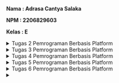 **Nama    : Adrasa Cantya Salaka**

**NPM     : 2206829603**

**Kelas   : E**

<details>

<summary> Tugas 2 Pemrograman Berbasis Platform </summary>

</br>

# Tugas 2 Pemrograman Berbasis Platform

## Aplikasi Adaptable dari Tugas 2: Inventory App dapat diakses melalui tautan [berikut](https://tugas-2-pbp-aca.adaptable.app/main/).

1. Jelaskan bagaimana cara kamu mengimplementasikan checklist di atas secara step-by-step (bukan hanya sekadar mengikuti tutorial).
   
     - [x]  Membuat sebuah proyek Django baru.
           
     Untuk bisa membuat sebuah proyek Django baru, saya perlu membuat virtual environment di dalam direktori proyek Inventory_App. Hal ini dilakukan dengan tujuan mengisolasi dependencies antara proyek-proyek yang berbeda.

     Di dalam virtual environment tersebut, saya perlu memasangkan dependencies (pada kasus ini, dependencies dituliskan di dalam sebuah file bernama `requirements.txt`) menggunakan perintah `pip install -r requirements.txt`. Selanjutnya, saya akan membuat proyek Django dengan perintah `django-admin startproject Inventory_App .` 

     - [x] Membuat aplikasi dengan nama main pada proyek tersebut.
           
     Di dalam proyek Inventory_App, perintah yang perlu dijalankan untuk membuat aplikasi dengan nama main adalah `python manage.py startapp main`. Perintah ini akan menciptakan direktori baru dengan nama `main` yang akan berisi struktur awal untuk aplikasi Inventory_App.
   
     - [x] Melakukan routing pada proyek agar dapat menjalankan aplikasi main.
           
     Agar aplikasi bernama `main` yang sudah dibuat tadi dapat dijalankan, saya perlu membuka file `settings.py` dan menambahkan `'main'` (nama aplikasi yang dibuat tadi) pada variabel `INSTALLED_APPS`.

     - [x] Membuat model pada aplikasi main dengan nama Item dan memiliki atribut wajib sebagai berikut.
           
     `name` sebagai nama item dengan tipe `CharField`.
   
     `amount` sebagai jumlah item dengan tipe `IntegerField`.

     `description` sebagai deskripsi item dengan tipe `TextField`.

     Untuk bisa memenuhi kriteria-kriteria di atas, saya mmemasukkan barisan kode berikut pada berkas `models.py` di aplikasi main.
   
   ```
     from django.db import models

     class Product(models.Model): # Membuat class Product sebagai nama model yang akan dibuat. models.Model untuk mendefinisikan model pada Django.
         # Assigning each attributes to their respective datatypes.
         name = models.CharField(max_length=255)
         amount = models.IntegerField()
         description = models.TextField()
   ```

     Langkah yang seharusnya saya lakukan adalah mengaplikasikan migrasi model dengan cara menjalankan perintah-perintah berikut secara berurutan pada command prompt.

   `python manage.py makemigrations` # Untuk mencari perbedaan pada model.

   `python manage.py migrate` # Mengaplikasikan perubahan yang ditemukan

     - [x] Membuat sebuah fungsi pada views.py untuk dikembalikan ke dalam sebuah template HTML yang menampilkan nama aplikasi serta nama dan kelas kamu.

     Pada berkas `views.py` yang terletak di dalam berkas aplikasi main, tambahkan kode `from django.shortcuts import render` di line nomor 1 . Tujuan kode ini adalah mengimpor fungsi render dari modul `django.shortcuts` untuk me-render tampilan HTML dengan menggunakan data yang diberikan. Di bawahnya, kita perlu menambahkan barisan kode berikut.
     ```
      def show_main(request):
          context = {
              'app_name': 'Inventory App', 
              'name': 'Adrasa Cantya Salaka',
              'class': 'PBP E'
          }
      
          return render(request, "main.html", context)
     ```
     
     `def show_main(request)` merupakan deklarasi fungsi `show_main`, yang menerima parameter `request`. Fungsi ini akan mengatur permintaan HTTP dan mengembalikan tampilan yang sesuai. `context` adalah dictionary yang berisi data yang akan dikirimkan ke tampilan. Pada konteks ini, tiga data disertakan, yaitu:

     - app_name: Data nama aplikasi.
     - name: Data nama.
     - class: Data kelas.
       
    `return render(request, "main.html", context)` berguna untuk me-render tampilan `main.html` dengan menggunakan fungsi render yang mengambil tiga argumen (`request`, `"main.html"`, dan `context`) sehingga tampilannya bisa dinamis.

     - [X] Membuat sebuah routing pada urls.py aplikasi main untuk memetakan fungsi yang telah dibuat pada views.py.

     Di dalam direktori main, saya akan membuat berkas berjudul `urls.py`. Berkas ini bertanggung jawab untuk mengonfigurasi routing URL aplikasi main.

     Isi dari berkas tersebut adalah sebagai berikut.
     ```
     from django.urls import path # Mendefinisikan pola URL
     from main.views import show_main # Tampilan yang akan ditampilkan saat URL diakses

     app_name = 'main' # Memberikan nama unik pada pola URL dalam aplikasi

     urlpatterns = [
        path('', show_main, name='show_main'),
     ]
     ```
     Selanjutnya yang perlu kita lakukan adalah menambahkan rute URL dalam `urls.py` tingkat proyek untuk menghubungkannya ke tampilan main. Hal ini dilakukan dengan cara mengimpor fungsi `include` untuk mengimpor rute URL dari aplikasi lain (dalam hal ini, dari aplikasi main) ke dalam berkas `urls.py` Inventory_App. Dilanjut dengan menambahkan rute URL `path('main/', include('main.urls'))` pada variabel `urlpatterns`, path URL `'main/'` akan diarahkan ke rute URL yang dibuat tadi pada file `urls.py` di aplikasi main. File `urls.py` pada aplikasi main bertugas untuk mengatur rute URL spesifik yang dibutuhkan oleh fitur-fitur aplikasi main sedangkan `urls.py` pada proyek Inventory_App bertugas untuk mengarahkan rute URL proyek dan akan mengimpor rute URL dari file `urls.py` aplikasi-aplikasi bila dibutuhkan.

     - [X] Melakukan deployment ke Adaptable terhadap aplikasi yang sudah dibuat sehingga nantinya dapat diakses oleh teman-temanmu melalui Internet.

     Langkah pertama yang harus dilakukan adalah memastikan file proyek `Inventory_App` sudah memiliki repositori di GitHub dengan nama `Inventory_App`. Pada website Adaptable.io, pilih `Create New App` dan pilih opsi `Connect Git Repository`, kemudian pilih `repository Inventory_App` dan pilih `branch main`. Langkah selanjutnya adalah memilih `Python App Template` sebagai Deploy Template-nya, Gunakan Database Type `Postgre SQL` dan pilih `python version` sesuai dengan yang digunakan (3.11) dan mengisi start command dengan perintah `python manage.py migrate && gunicorn Inventory_App.wsgi`. Masukkan nama aplikasi, yaitu `tugas-2-pbp-aca`, dimana nama ini juga akan menjadi nama domainnya, terakhir centang bagian `HTTP Listener on PORT` dan klik `Deploy App` untuk memulai proses deployment.

2. Buatlah bagan yang berisi request client ke web aplikasi berbasis Django beserta responnya dan jelaskan pada bagan tersebut kaitan antara `urls.py`, `views.py`, `models.py`, dan berkas html.
   
   ![2.1 Gambar Bagan](https://github.com/acasalaka/Inventory_App/assets/124960259/9884e981-7c46-4f25-83f9-5af771d56693)
   Awalnya, `Client` akan mengirimkan HTTP request ke URL tertentu dan ditangkap oleh `urls.py`. `urls.py` mencocokkan URL yang diterima dari request dengan pola URL yang didefinisikan dalam file ini. Jika URL cocok dengan salah satu pola yang ada, `urls.py` mengarahkan request ke `views.py` yang sesuai. `views.py` dapat berinteraksi dengan `models.py` (jika diperlukan) untuk mengambil atau memanipulasi data dari database. `models.py` mengembalikan data dari database ke `views.py`. `views.py` akan mengolah berkas `main.html` dengan menggunakan data yang telah diperoleh dari `models.py`. Hasil olahan `main.html` oleh `views.py` akan menghasilkan response yang dikirim kembali ke `Client`

3. Jelaskan mengapa kita menggunakan virtual environment? Apakah kita tetap dapat membuat aplikasi web berbasis Django tanpa menggunakan virtual environment?
   
   Pada sebuah proyek yang menggunakan Django, kita perlu menggunakan virtual environment untuk mengisolasi package serta dependencies dari aplikasi sehingga tidak bertabrakan dengan versi lain yang ada pada komputer. Apabila dianalogikan, virtual environment adalah sebuah kamar pribadi di dalam rumah yang sangat bebas untuk digunakan oleh seseorang tanpa mengganggu penghuni-penghuni yang lain. Kita tetap dapat membuat aplikasi web berbasis Django tanpa menggunakan virtual environment, namun pastinya akan rentan bermasalah disaat kita memiliki lebih dari satu proyek Django pada komputer kita.  

4. Jelaskan apakah itu MVC, MVT, MVVM dan perbedaan dari ketiganya.

   Ketiganya merupakan jenis-jenis pola desain arsitektur. 
   
   **Model - View - Controller (MVC)**
   _Referensi: [https://www.geeksforgeeks.org/mvc-framework-introduction/](https://www.geeksforgeeks.org/mvc-framework-introduction/)_ 
   
   ![4.1 Gambar Bagan MVC](https://github.com/acasalaka/Inventory_App/assets/124960259/81e4e801-6b05-4138-b398-765742447796)
   
   - Model: komponen ini berisi tentang logika bisnis dan status data yang ada di dalam aplikasi. Ini dapat mewakili data yang ditransfer antara komponen View dan Controller atau data terkait logika bisnis lainnya.
   - View: komponen ini berhubungan dengan antarmuka pengguna yang terdiri dari HTML/CSS.XML. Komponen ini berkomunikasi dengan pengontrol dan terkadang berinteraksi dengan model. View berkerja sama dengan controller untuk menciptakan tampilan dinamis pada aplikasi yang dikembangkan. Selain bertugas untuk menangani antarmuka dan interaksi pengguna, komponen view juga memiliki tugas untuk menyajikan data yang sesuai untuk pengguna.
   - Controller: Controller adalah komponen yang mengintegrasikan View dan Model, perantara. Memproses semua logika bisnis dan permintaan masuk, memanipulasi data menggunakan komponen Model, dan berinteraksi dengan View untuk me-render tampilan akhir.
   
   Perbedaannya dengan yang lain adalah mempunyai batasan yang jelas antara logika bisnis, logika UI, dan logika input. Selain itu, perbedaan-perbedaan lainnya antara lain inputnya diarahkan pada Controller, relasi antara Controller dan View bersifat many-to-one, dan Controller menyerahkan Model ke View juga sehingga View paham tentang Controller. 
   
   **Model - View - Template (MVT)**
   _Referensi: [https://www.geeksforgeeks.org/django-project-mvt-structure/](https://www.geeksforgeeks.org/django-project-mvt-structure/)_ 
   
   ![4.2 Gambar Bagan MVT](https://github.com/acasalaka/Inventory_App/assets/124960259/2c981e8d-0834-4687-b8cc-1ec33a1d46be)

     Merupakan turunan dari MVC.
     
   - Model: bertindak sebagai interface data. objek yang mendefinisikan entitas pada database beserta konfigurasinya.
   - View: interface pengguna — apa yang dilihat di browser saat me-render situs web. Logika utama dari aplikasi yang akan melakukan pemrosesan terhadap permintaan yang masuk.
   - Template: komponen yang berfungsi untuk mengatur tampilan atau antarmuka pengguna. Template memisahkan kode HTML dari logika aplikasi. Dalam MVT, template digunakan untuk merancang tampilan yang akhirnya akan diisi dengan data dari Model melalui View.
  
   Perbedaannya dengan yang lain adalah alurnya. Berikut adalah alur pemrosesan sebuah request atau permintaan pada MVT. Yang pertama, permintaan yang masuk ke dalam server Django akan diproses melalui `urls` untuk diteruskan ke `views` yang didefinisikan oleh pengembang untuk memproses permintaan tersebut. Apabila terdapat proses yang membutuhkan keterlibatan database, maka nantinya `views` akan memanggil query ke `models` dan database akan mengembalikan hasil dari query tersebut ke `views`. Setelah permintaan telah selesai diproses, hasil proses tersebut akan dipetakan ke dalam HTML yang sudah didefinisikan sebelum akhirnya HTML tersebut dikembalikan ke pengguna sebagai respons.

   **Model - View - ViewModel (MVVM)**
   _Referensi: [https://www.geeksforgeeks.org/introduction-to-model-view-view-model-mvvm/](https://www.geeksforgeeks.org/introduction-to-model-view-view-model-mvvm/)_
   
   ![4.3 Gambar Bagan MVVM](https://github.com/acasalaka/Inventory_App/assets/124960259/b97b6af3-2fda-40f0-9c2f-d69127d4354e)

   - Model: objek bisnis yang merangkum data dan perilaku domain aplikasi, hanya menyimpan data.
   - View: memformat data sehingga mudah untuk dilihat oleh pengguna.
   - ViewModel: abstraksi dari View dan juga penyedia pembungkus data Model untuk ditautkan. ViewModel terdiri dari Model yang diubah menjadi View, dan berisi perintah yang dapat digunakan oleh View untuk mempengaruhi Model.
   
   Perbedaannya dengan yang lain adalah inputnya diawali pada Model, relasi antara ViewModel dengan View dan Model bersifat one-to-many, dan View tidak aware akan Model.


</details>

<details>

<summary> Tugas 3 Pemrograman Berbasis Platform </summary>

</br>

# Tugas 3 Pemrograman Berbasis Platform


1.   Apa perbedaan antara form POST dan form GET dalam Django?

   POST dan GET adalah satu-satunya metode HTTP yang digunakan saat menangani formulir. Akan tetapi, keduanya memiliki fungsi yang berbeda. Tabel di bawah ini menjelaskan perbedaan POST dan GET dalam Django. Berikut adalah [sumber](https://docs.djangoproject.com/en/4.2/topics/forms/#:~:text=GET%20and%20POST%20are%20typically,the%20state%20of%20the%20system) yang saya gunakan.
   
| POST | GET | 
| :-----------: | :---------: |
| POST digunakan saat ada permintaan untuk mengubah keadaan sistem | GET hanya boleh digunakan untuk permintaan yang tidak mempengaruhi keadaan sistem | 
| Formulir masuk Django dikembalikan menggunakan metode POST | GET menggabungkan data yang dikirimkan ke dalam string, dan menggunakannya untuk membuat URL | 
| Lebih aman, dapat digunakan untuk admin form dan menulis password | Lebih tidak aman, seluruh tulisan akan ditampilkan pada URL | 


2.   Apa perbedaan utama antara XML, JSON, dan HTML dalam konteks pengiriman data?

   [Sumber 1](https://www.deltaxml.com/blog/xml/whats-the-relationship-between-xml-json-html-and-the-internet/#:~:text=The%20differences%20between%20XML%2C%20JSON,how%20that%20data%20is%20displayed.), [Sumber 2](https://www.dicoding.com/blog/apa-itu-json/) & [Sumber 3](https://aws.amazon.com/id/compare/the-difference-between-json-xml/)
   
| XML (eXtensible Markup Language) | JSON (JavaScript Object Notation) | HTML (HyperText Markup Language) |
| :-----------: | :---------: | :----------: |
| XML memiliki data yang lebih terstruktur dan pengguna dapat menggunakannya untuk menambahkan catatan | JSON digunakan untuk mengirimkan data dengan cara data diuraikan dan dikirimkan melalui internet | HTML adalah bahasa markup yang digunakan untuk membuat dan menampilkan halaman web |
| XML merepresentasikan data dengan membentuk struktur seperti tree yang dimulai dari root, lalu branch, hingga berakhir pada leaves | JSON menggunakan pasangan kunci-nilai | HTML menggunakan tag untuk mendefinisikan elemen-elemen struktural di dalam halaman web |

3.   Mengapa JSON sering digunakan dalam pertukaran data antara aplikasi web modern?

   Karena format pertukaran datanya sangat ringan serta lebih mudah dibaca dan ditulis oleh manusia, sehingga mudah untuk diterjemahkan dan dibuat (generate) oleh komputer.

4.    Jelaskan bagaimana cara kamu mengimplementasikan checklist di atas secara step-by-step (bukan hanya sekadar mengikuti tutorial).
   
-   [x]  Membuat input form untuk menambahkan objek model pada app sebelumnya.
  
   Yang pertama harus dilakukan adalah membuat file di direktori `main` dengan nama `forms.py` lalu menambahkan Product dari models.py supaya isi dari form akan disimpan menjadi objek Product dengan meminta fields yang sesuai pada `models.py`. Untuk membuat sebuah input form pada aplikasi Django, kita perlu menggunakan `from django.forms import ModelForm` yang telah didesain khusus untuk mengubah model menjadi Django form. Berikut adalah barisan kode yang saya gunakan.
   
   ```
   from django.forms import ModelForm
   from main.models import Product

   class ProductForm(ModelForm):
    class Meta:
        model = Product
        fields = ["name", "amount", "description"]
   ```
   `fields` sebaiknya dinyatakan secara eksplisit agar pengguna dapat menggunakan input forms tersebut dengan baik dan menghindari adanya kesalahan input. Value `__all__` dapat digunakan untuk menyatakan bahwa semua field pada model dapat digunakan.

   Setelah itu, saya perlu meng-import beberapa fungsi di dalam `views.py` di direktori main, menambahkan fungsi `create_product` dan mengubah fungsi `show_main`.

   ```
   from django.http import HttpResponseRedirect
   from main.forms import ProductForm
   from django.urls import reverse

   def show_main(request):
    products = Product.objects.all()
    count_products = Product.objects.count()
    context = {
        'app_name': 'Inventory App', 
        'name': 'Adrasa Cantya Salaka',
        'class': 'PBP E',
        'products': products,
        'count_products': count_products,
    }

    return render(request, "main.html", context)

   def create_product(request):
   form = ProductForm(request.POST or None)
   if form.is_valid() and request.method == "POST":
      form.save()
        return HttpResponseRedirect(reverse('main:show_main'))
   
   context = {'form': form}
   return render(request, "create_product.html", context)
   ```

     - [x] Tambahkan 5 fungsi views untuk melihat objek yang sudah ditambahkan dalam format HTML, XML, JSON, XML by ID, dan JSON by ID.

   a. HTML
      Agar bisa menampilkan objek yang sudah ditambahkan dalm format HTML, saya perlu membuat sebuah template dasar bernama `base.html` di dalam sebuah folder yang berada di root folder dengan nama `templates`. Isi dari `base.html` adalah sebagai berikut.

   ```
   {% load static %}
   <!DOCTYPE html>
   <html lang="en">
    <head>
        <meta charset="UTF-8" />
        <meta
            name="viewport"
            content="width=device-width, initial-scale=1.0"
        />
        {% block meta %}
        {% endblock meta %}
    </head>

    <body>
        {% block content %}
        {% endblock content %}
    </body>
   </html>
   ```

   Kemudian, saya perlu mengubah file `settings.py` yang ada di subdirektori `Inventory_App` dan menambahkan kode `'DIRS': [BASE_DIR / 'templates']` di dalam variabel TEMPLATES. Hal ini perlu dilakukan agar kode pada `base.html` dapat dideteksi sebagai template.

   Tahapan selanjutnya adalah mengubah `main.html` di dalam subdirektori `templates` menjadi barisan kode di bawah.

   ```
   {% extends 'base.html' %}

   {% block content %}
      <h1>Inventory App Page</h1>

       <h5>App Name: </h5>
       <p>{{ app_name }}</p>

       <h5>Name: </h5>
       <p>{{ name }}</p> <!-- Ubahlah sesuai dengan nama kamu -->

       <h5>Class: </h5>
       <p>{{ class }}</p> <!-- Ubahlah sesuai dengan kelas kamu -->

       <p> Selamat datang di Inventory App! Anda telah memasukkan {{count_products}} barang ke dalam aplikasi ini. Selamat berbelanja! </p>
   {% endblock content %}
   ```

   Saya juga perlu membuat sebuah file baru dengan nama `create_product.html` di direktori main/templates. File tersebut diisi dengan kode sebagai berikut.

   ```
   {% extends 'base.html' %} 

   {% block content %}
   <h1>Add New Product</h1>

   <form method="POST"> // menandakan block mana yang digunakan untuk form dengan metode POST
    {% csrf_token %} // menjadi token untuk menjaga keamanan supaya tercegah dari serangan berbahaya
    <table>
        {{ form.as_table }} // menampilkan fields pada form yang sudah dibuat di file forms.py sebagai tabel
        <tr>
            <td></td>
            <td>
                <input type="submit" value="Add Product"/> // membuat sebuah tombol submit dengan tulisan Add Product untuk    mengirimkan request ke view create_product(request)
            </td>
        </tr>
    </table>
   </form>

   {% endblock %}
   ```
   Di dalam file `main.html`, tambahkan kode di bawah ke dalam `{% block content %}` supaya dapat menampilkan data produk dalam bentuk tabel sekaligus tombol "Add Product" yang akan me-redirect ke halaman form.

   ```
   <table>
            <tr>
            <th>Name</th>
            <th>Amount</th>
            <th>Description</th>
            <th>Date Added</th>
        </tr>

        {% for product in products %}
            <tr>
                <td>{{product.name}}</td>
                <td>{{product.amount}}</td>
                <td>{{product.description}}</td>
                <td>{{product.date_added}}</td>
            </tr>
        {% endfor %}
    </table>

    <br />

    <a href="{% url 'main:create_product' %}">
        <button>
            Add New Product
        </button>
    </a>
   {% endblock content %}
   ```

   b. XML, JSON, XML by ID, JSON by ID

   Pada file `views.py` yang ada pada folder main, tambahkan import `HttpResponse` dan `Serializer` pada bagian paling atas. `Serializers` digunakan untuk translate objek model menjadi format lain seperti XML dan JSON. Kemudian, membuat fungsi baru seperti pada barisan kode di bawah pada file `views.py` di `main`.

   ```
   from django.http import HttpResponse
   from django.core import serializers

   def show_xml(request):
      data = Product.objects.all()
      return HttpResponse(serializers.serialize("xml", data), content_type="application/xml")

   def show_json(request):
       data = Product.objects.all()
       return HttpResponse(serializers.serialize("json", data), content_type="application/json")

   def show_xml_by_id(request, id):
       data = Product.objects.filter(pk=id)
       return HttpResponse(serializers.serialize("xml", data), content_type="application/xml")

   def show_json_by_id(request, id):
       data = Product.objects.filter(pk=id)
       return HttpResponse(serializers.serialize("json", data), content_type="application/json")
   ```

   - [x] Membuat routing URL untuk masing-masing views yang telah ditambahkan pada poin 2.
     
   a. HTML
   
   Untuk bisa mengakses view HTML, yang perlu kita lakukan cukup mengubah salah satu path yang telah kita tuliskan pada `urlpatterns` di dalam file `urls.py` yaitu `main/` menjadi `' '` sehingga dapat diakses pada Local Host HTML secara langsung, tanpa perlu menambahkan path `main/` di akhir URL.

   b. XML
   
   Menambahkan path baru ke dalam `urlpatterns` dalam file `urls.py` sehingga fungsi yang baru ditambahkan dapat diakses dengan menambahkan `xml/` pada tautan local host kita. Kodenya adalah sebagai berikut `path('xml/', show_xml, name='show_xml'),`

   c. JSON
   
   Menambahkan path baru ke dalam `urlpatterns` dalam file `urls.py` sehingga fungsi yang baru ditambahkan dapat diakses dengan menambahkan `json/` pada tautan local host kita. Kodenya adalah sebagai berikut `path('json/', show_json, name='show_json'),`

   d. XML by ID
   
   Menambahkan path url ke dalam `urlpatterns` menggunakan kode `path('xml/<int:id>/', show_xml_by_id, name='show_xml_by_id'),`.
   
   e. JSON by ID
   
   Menambahkan path url ke dalam `urlpatterns` menggunakan kode `path('json/<int:id>/', show_json_by_id, name='show_json_by_id'),`.
     
5.   Mengakses kelima URL di poin 2 menggunakan Postman, membuat screenshot dari hasil akses URL pada Postman, dan menambahkannya ke dalam README.md.
   
   a. HTML
   ![HTML](https://github.com/acasalaka/Inventory_App/assets/124960259/65cf14b5-01d0-48e5-bee5-d3b452256f01)

   b. XML
   ![XML](https://github.com/acasalaka/Inventory_App/assets/124960259/e64976ef-ed82-468a-9bb1-c1b9ec12f023)

   c. JSON
   ![JSON](https://github.com/acasalaka/Inventory_App/assets/124960259/ad5f657f-6aa0-414b-8462-f6d2022d517c)

   d. XML by ID (saya menggunakan ID = 3)
   ![XML by ID = 3](https://github.com/acasalaka/Inventory_App/assets/124960259/330b582f-f8f1-4324-b796-2733af1077b4)

   e. JSON by ID (saya menggunakan ID = 3)
   ![JSON by ID = 3](https://github.com/acasalaka/Inventory_App/assets/124960259/11b150b4-852d-476a-b63a-ba1a20812b80)


</details>

<details>
<summary> Tugas 4 Pemrograman Berbasis Platform</summary>
</br>

# Tugas 4 Pemrograman Berbasis Platform

1. Apa itu `Django UserCreationForm`, dan jelaskan apa kelebihan dan kekurangannya?
   
   `Django UserCreationForm` adalah impor formulir bawaan yang memudahkan pembuatan formulir pendaftaran pengguna dalam aplikasi web. Dengan formulir ini, pengguna baru dapat mendaftar dengan mudah di situs web Anda tanpa harus menulis kode dari awal.

| KELEBIHAN | KEKURANGAN | 
| :-----------: | :---------: |
| Mudah digunakan karena formulirnya sudah jadi, kita hanya cukup meng-import | Tidak menyediakan pendaftaran eksternal, misalkan menggunakan Google Account, dll. | 
| Telah terintegrasi dengan Django's authentication system | Tampilannya perlu disesuaikan dengan layout web kita | 
| Proses validasi otomatis | Data bawaan yang diautentikasi hanya username dan password, sehingga jika ingin menambahkan kolom lain perlu dikerjakan secara manual |

2. Apa perbedaan antara autentikasi dan otorisasi dalam konteks Django, dan mengapa keduanya penting?

   Autentikasi adalah proses menentukan identitas pengguna. Dalam Django, autentikasi biasanya melibatkan pengguna untuk memasukkan kredensial mereka (seperti nama pengguna dan kata sandi) untuk masuk ke akun mereka. Django menyediakan sistem autentikasi bawaan yang mencakup model pengguna (django.contrib.auth.models.User), formulir autentikasi, dan pustaka otentikasi yang memudahkan pengembang untuk mengimplementasikan proses autentikasi.

   Otorisasi adalah proses untuk menentukan apakah pengguna yang meminta izin masuk tersebut sudah memiliki akses dari sumber daya yang berwenang. Dalam Django, otorisasi biasanya diimplementasikan menggunakan sistem otorisasi berdasarkan peran (role-based) dan izin (permission-based). Anda dapat menetapkan peran kepada pengguna (misalnya, pengguna biasa, admin, atau moderator) dan kemudian memberikan izin kepada peran tersebut untuk melakukan tindakan tertentu di dalam aplikasi.

   Keduanya penting karena merupakan salah satu bentuk sistem keamanan website. Hal ini perlu dilakukan agar mencegah akses yang tidak sah atau tidak diinginkan ke sumber daya atau informasi sensitif.

3. Apa itu cookies dalam konteks aplikasi web, dan bagaimana Django menggunakan cookies untuk mengelola data sesi pengguna?

   Cookie (sering dikenal sebagai cookie internet) adalah file teks dengan potongan kecil data — seperti nama pengguna dan kata sandi — yang digunakan untuk mengidentifikasi komputer user saat user menggunakan jaringan. Dengan kata lain, cookie adalah istilah untuk kumpulan informasi yang berisi rekam jejak dan aktivitas ketika menelusuri sebuah website. Secara sederhana pengertian cookies adalah kumpulan data yang diterima komputer dari sebuah situs dan mengirimkan kembali ke situs yang dikunjungi. Cookie khusus digunakan untuk mengidentifikasi pengguna tertentu dan meningkatkan pengalaman penelusuran web mereka. Data yang disimpan dalam cookie dibuat oleh server pada koneksi user. Data ini diberi label dengan ID unik untuk user dan komputer user. Ketika cookie dipertukarkan antara komputer user dan server jaringan, server membaca ID dan mengetahui informasi apa yang secara khusus disajikan kepada user.

   Django menggunakan cookies untuk mengelola data sesi pengguna dengan menggunakan mekanisme yang disebut "Django Sessions." Django Sessions memungkinkan user untuk menyimpan data sesi pengguna secara aman pada sisi server, tetapi tetap mengidentifikasi pengguna dengan bantuan cookie yang dikirim ke peramban pengguna.

4. Apakah penggunaan cookies aman secara default dalam pengembangan web, atau apakah ada risiko potensial yang harus diwaspadai?

   Django secara default mengenkripsi cookies sesi pengguna, sehingga keamanan data sensitif pengguna dapat dipastikan aman. Akan tetapi, cookie dapat menimbulkan risiko keamanan bila digunakan secara tidak benar. Informasi sensitif yang disimpan dalam cookie dapat rentan terhadap akses tidak sah, terutama jika dikirimkan melalui koneksi HTTP yang tidak aman. Selain itu, cookie dapat menjadi vektor untuk serangan cross-site scripting (XSS) dan cross-site request forgery (CSRF), di mana aktivitas jahat dapat dijalankan pada browser pengguna dengan mengeksploitasi kelemahan kode situs web.

5. Jelaskan bagaimana cara kamu mengimplementasikan checklist di atas secara step-by-step (bukan hanya sekadar mengikuti tutorial).
   
   - [X] Mengimplementasikan fungsi registrasi, login, dan logout untuk memungkinkan pengguna untuk mengakses aplikasi sebelumnya dengan lancar.
  
   Semuanya dikerjakan di dalam virtual environment (env).

   a. Registrasi
   
Pada file `views.py` yang ada pada subdirektori `main`, saya akan membuat fungsi `registrasi` yang menerima parameter `request` dengan kode sebagai berikut.

```
def register(request):
    form = UserCreationForm()

    if request.method == "POST":
        form = UserCreationForm(request.POST)
        if form.is_valid():
            form.save()
            messages.success(request, 'Your account has been successfully created!')
            return redirect('main:login')
    context = {'form':form}
    return render(request, 'register.html', context)
```

`form = UserCreationForm(request.POST)` digunakan untuk membuat variabel `form` baru yang merupakan `UserCreationForm`. Kemudian memasukkan `QueryDict` berdasarkan input dari user pada `request.POST`. `form.is_valid()` digunakan untuk memvalidasi isi input form, `form.save()` digunakan untuk membuat dan menyimpan data dari form, `messages.success(request, 'Your account has been successfully created!')` digunakan untuk menampilkan pesan kepada pengguna apabila ia berhasil melakukan registrasi. `return redirect('main:show_main')` digunakan untuk redirect user setelah data form berhasil disimpan.

Selain itu saya juga akan menambahkan `import redirect, UserCreationForm,` dan `messages` pada bagian paling atas untuk mendukung `UserCreationForm`.

```
from django.shortcuts import redirect
from django.contrib.auth.forms import UserCreationForm
from django.contrib import messages
```

Langkah selanjutnya adalah membuat berkas `register.html` pada folder `main/templates` dan mengisinya dengan barisan kode di bawah.

```
{% extends 'base.html' %}

{% block meta %}
    <title>Register</title>
{% endblock meta %}

{% block content %}  

<div class = "login">
    
    <h1>Register</h1>  

        <form method="POST" >  
            {% csrf_token %}  
            <table>  
                {{ form.as_table }}  
                <tr>  
                    <td></td>
                    <td><input type="submit" name="submit" value="Daftar"/></td>  
                </tr>  
            </table>  
        </form>

    {% if messages %}  
        <ul>   
            {% for message in messages %}  
                <li>{{ message }}</li>  
                {% endfor %}  
        </ul>   
    {% endif %}

</div>  

{% endblock content %}
```

Seperti tugas03. kita perlu mengubungkan file ini dengan main dengan cara mengimpor fungsi ini kedalam `views.py` menggunakan `from main.views import register`. Setelah itu kita juga perlu menambahkan path url ini ke dalam `urlspattern` di `urls.py` dengan kode `path('register/', register, name='register'),`.


   b. Login

Pada file `views.py` yang ada pada subdirektori `main`, saya akan membuat fungsi `login_user` yang menerima parameter `request` dengan kode sebagai berikut.

```
def login_user(request):
    if request.method == 'POST':
        username = request.POST.get('username')
        password = request.POST.get('password')
        user = authenticate(request, username=username, password=password)
        if user is not None:
            login(request, user)
            return redirect('main:show_main')
        else:
            messages.info(request, 'Sorry, incorrect username or password. Please try again.')
    context = {}
    return render(request, 'login.html', context)
```

Sedikit berbeda dengan registrasi, pada barisan kode di atas terdapat `uthenticate(request, username=username, password=password` yang digunakan untuk melakukan autentikasi pengguna berdasarkan username dan password yang diterima dari permintaan (request) yang dikirim oleh pengguna saat login.

Selain itu saya juga perlu menambahkan `import authenticate, login` pada bagian paling atas dengan kode `from django.contrib.auth import authenticate, login`

Langkah selanjutnya adalah membuat berkas `login.html` pada folder `main/templates` dan mengisinya dengan barisan kode di bawah.

```
{% extends 'base.html' %}

{% block meta %}
    <title>Login</title>
{% endblock meta %}

{% block content %}

<div class = "login">

    <h1>Login</h1>

    <form method="POST" action="">
        {% csrf_token %}
        <table>
            <tr>
                <td>Username: </td>
                <td><input type="text" name="username" placeholder="Username" class="form-control"></td>
            </tr>
                    
            <tr>
                <td>Password: </td>
                <td><input type="password" name="password" placeholder="Password" class="form-control"></td>
            </tr>

            <tr>
                <td></td>
                <td><input class="btn login_btn" type="submit" value="Login"></td>
            </tr>
        </table>
    </form>

    {% if messages %}
        <ul>
            {% for message in messages %}
                <li>{{ message }}</li>
            {% endfor %}
        </ul>
    {% endif %}     
        
    Don't have an account yet? <a href="{% url 'main:register' %}">Register Now</a>

</div>

{% endblock content %}
```

Seperti registrasi. saya perlu mengubungkan file ini dengan main dengan cara mengimpor fungsi ini kedalam `views.py` menggunakan `from main.views import login_user`. Setelah itu kita juga perlu menambahkan path url ini ke dalam `urlspattern` di `urls.py` dengan kode `path('login/', login_user, name='login'),`.

   c. Logout

Pada file `views.py` yang ada pada subdirektori `main`, saya akan membuat fungsi `logout_user` yang menerima parameter `request` dengan kode sebagai berikut.

```
def logout_user(request):
    logout(request)
    return redirect('main:login')
```

Selain itu saya juga perlu menambahkan `import logout` pada bagian paling atas dengan kode `from django.contrib.auth import logout`

Setelah itu, saya perlu menambahkan barisan kode berikut pada file `main.html` dan diletakkan setelah tag Add New Product.

```
<a href="{% url 'main:logout' %}">
    <button>
        Logout
    </button>
</a>
```

Seperti registrasi dan login. saya perlu mengubungkan file ini dengan main dengan cara mengimpor fungsi ini kedalam `views.py` menggunakan `from main.views import logout_user`. Setelah itu kita juga perlu menambahkan path url ini ke dalam `urlspattern` di `urls.py` dengan kode `path('logout/', logout_user, name='logout'),`.


   - [X] Membuat dua akun pengguna dengan masing-masing tiga dummy data menggunakan model yang telah dibuat pada aplikasi sebelumnya untuk setiap akun di lokal.

<img width="960" alt="Screenshot 2023-09-27 113303" src="https://github.com/acasalaka/Inventory_App/assets/124960259/dc9ceb0d-8c7a-4a28-bdf7-d2ee4baf2a89">

<img width="960" alt="Screenshot 2023-09-27 113321" src="https://github.com/acasalaka/Inventory_App/assets/124960259/068f8421-0b28-40ae-9c9a-3f95dc674b52">

Disini terlihat bahwa kedua user masih memiliki barang-barang yang sama di inventori mereka. Selain ini, saya juga masih mengalami error saat ingin melakukan `python manage.py runserver` di dalam virtual environment.

   - [X] Menghubungkan model Item dengan User.

   Buka models.py yang ada di direktori main lalu impor `User` dari `django.contrib.auth.models`. Pada model Product yang ada, saya perlu menambahkan kode berikut.

```
class Product(models.Model):
   user = models.ForeignKey(User, on_delete=models.CASCADE)
   ...
```

Hal ini dilakukan supaya kita menghubungkan satu produk dengan satu user menggunakan relationship, sehingga sebuah produk pasti terasosiasi dengan user. Pada file `views.py` yang ada di direktori main, saya perlu memodifikasi fungsi `create_product` menjadi sebagai berikut.

```
def create_product(request):
form = ProductForm(request.POST or None)

if form.is_valid() and request.method == "POST":
  product = form.save(commit=False)
  product.user = request.user
  product.save()
  return HttpResponseRedirect(reverse('main:show_main'))
...
```

`commit=False` berfungsi supaya Django tidak langsung menyimpan objek yang dibuat dari form ke database sehingga objek dapat dimodifikasi tersebut dahulu. Kita mengisi field user dengan objek User dari return nilai `request.user` yang sudah terautentikasi untuk menandakan bahwa objek tersebut milik pengguna yang sedang login.

Selanjutnya, saya perlu mengubah fungsi `show_main` menjadi sebagai berikut.
```
def show_main(request):
    products = Product.objects.filter(user=request.user)

    context = {
        'name': request.user.username,
    ...
    }
...
```

Langkah terakhir adalah melakukan migrasi karena saya telah melakukan perubahan pada Model products. Saat ada error yang muncul pada proses migrasi, kita perlu menulis `1` untuk menetapkan default value untuk field user pada semua row yang telah dibuat pada basis data.
  
   - [X] Menampilkan detail informasi pengguna yang sedang logged in seperti username dan menerapkan cookies seperti last login pada halaman utama aplikasi.   

Pada file `views.py` yang ada pada subdirektori `main`, saya perlu menambahkan `import HttpResponseRedirect, reverse, dan datetime` pada bagian paling atas. Selanjutnya, saya perlu menambahkan cookie pada fungsi `login_user` yang bernama `last_login` supaya bisa menentukan kapan waktu terakhir user tersebut melakukan login. Hal ini dilakukan dengan mengganti kode pada blok `if user is not None:` dengan kode sebagai berikut.

```
...
if user is not None:
    login(request, user)
    response = HttpResponseRedirect(reverse("main:show_main")) 
    response.set_cookie('last_login', str(datetime.datetime.now()))
    return response
...
```

`login(request, user)` berfungsi agar web melakukan login terlebih dahulu. Selanjutnya program akan membuat sebuah variabel baru bernama `response` yang berisikan `HttpResponseRedirect(reverse("main:show_main"))`. Nantinya, response akan ditambahkan dengan cookie last_login.

Langkah selanjutnya adalah menambahkan kode `'last_login': request.COOKIES['last_login']` pada variable `context` di fungsi `show_main`.

Saya juga perlu mengubah fungsi `logout_user` menjadi sebagai berikut sehingga cookie `last_login` dihapus saat pengguna melakukan logout.

```
def logout_user(request):
    logout(request)
    response = HttpResponseRedirect(reverse('main:login'))
    response.delete_cookie('last_login')
    return response
```

Agar perubahan dan juga sesi terakhir login dapat dilihat secara langsung oleh user, saya perlu menambahkan `<h5>Sesi terakhir login: {{ last_login }}</h5>` pada barisan kode yang terletak di `main.html`.

</details>

<details>
<summary>Tugas 5 Pemrograman Berbasis Platform</summary>
</br>

# Tugas 5 Pemrograman Berbasis Platform

<b> 1. Kustomisasi desain pada templat HTML yang telah dibuat pada Tugas 4 dengan menggunakan CSS atau CSS framework </b>

-  Kustomisasi halaman login, register, dan tambah inventori semenarik mungkin.

Pada tugas ini, saya menggunakan CSS from scratch. Saya juga banyak menggunakan icon yang diperoleh dari fontawesome.com. Untuk itu, saya perlu menambahkan barisan kode ini setelah {% block meta %} untuk meng-import icon yang diinginkan.

```
<script src="https://kit.fontawesome.com/54f81dee97.js" crossorigin="anonymous"></script>
```

Selanjutnya saya akan menambahkan block `<style>` di bawah block script untuk meletakkan pengaturan style yang saya inginkan dari halaman login, register, dan tambah inventori. Pada block ini, saya banyak menggunakan element selector, class selector, dan juga [attribute="value"] selector. Berikut adalah styles yang saya gunakan untuk menciptakan halaman login yang menarik. 

```
body {
    font-family: "Poppins", sans-serif;
    text-align: center;
    max-width: fit-content;
    max-height: fit-content;
    background-image: url('https://images.unsplash.com/photo-1513672494107-cd9d848a383e?ixlib=rb-4.0.3&ixid=M3wxMjA3fDB8MHxwaG90by1wYWdlfHx8fGVufDB8fHx8fA%3D%3D&auto=format&fit=crop&w=2069&q=80');
    background-size: cover;
    background-repeat: no-repeat;
    background-attachment: fixed;
}
.container {
    display: inline-block;
    width: 220px;
    height: 300px;
    position: absolute;
    top: 48%;
    left: 50%;
    transform: translate(-50%, -50%);
    margin: 0 auto;
    padding: 40px;
    background-color: #fff;
    border-radius: 8px;
    box-shadow: 0 2px 5px rgba(0, 0, 0, 0.2);
}
.register_message {
    font-family: "Poppins", sans-serif;
    font-size: smaller;
    position: absolute;
    top: 71%;
    left: 50%;
    transform: translate(-50%, -50%);
    max-width: 400px;
    margin: 0 auto;
    padding: auto;
}
i {
    font-size: 60px;
    padding-bottom: 17px;
}
table {
    display: inline-block;
    margin-bottom: 5px;
}
input[type="text"],
input[type="password"] {
    width: 80%; 
    padding: 10px;
    margin-top: 5px;
    margin-bottom: 10px;
    border: 1px solid #ccc;
    border-radius: 8px;
}
input[type="submit"] {
    background-color: #0070e8;
    color: #fff;
    border: none;
    padding: 10px 20px;
    border-radius: 8px;
    cursor: pointer;
    position: absolute;
    left: 37%;
}
input[type="submit"]:hover {
    background-color: #024995;
}
```
Di bawah ini adalah kode untuk styling halaman register.
```
body {
    font-family: "Poppins", sans-serif;
    text-align: center;
    max-width: auto;
    max-height: auto;
    background-image: url('https://images.unsplash.com/photo-1513672494107-cd9d848a383e?ixlib=rb-4.0.3&ixid=M3wxMjA3fDB8MHxwaG90by1wYWdlfHx8fGVufDB8fHx8fA%3D%3D&auto=format&fit=crop&w=2069&q=80');
    background-size: cover;
    background-repeat: no-repeat;
    background-attachment: fixed;
}
.register {
    display: inline-block;
    width: auto;
    height: auto;
    position: absolute;
    top: 48%;
    left: 50%;
    transform: translate(-50%, -50%);
    margin: 0 auto;
    padding-left: 30px;
    padding-right: 30px;
    background-color: #fff;
    border-radius: 8px;
    box-shadow: 0 2px 5px rgba(0, 0, 0, 0.2);
}
table {
    margin-bottom: 3px;
    text-align: left;
}
input[type="text"],
input[type="password"] {
    width: 80%; 
    padding: 10px;
    margin-top: 5px;
    margin-bottom: 10px;
    border: 1px solid #ccc;
    border-radius: 8px;
    text-align: left;
}
input[type="submit"] {
    background-color: #0070e8;
    color: #fff;
    border: none;
    padding: 10px 20px;
    border-radius: 8px;
    cursor: pointer;
    position: relative;
    margin-top: 10px;
    margin-bottom: 10px;
    transform: translateX(-90%);
}
input[type="submit"]:hover {
    background-color: #024995;
}
span[class="helptext"] {
    font-size: smaller;
}
ul {
    text-align: left;
}
th {
    text-align: left;
}
tr {
    text-align: center;
}
```
Terakhir, barisan kode di bawah ini digunakan untuk styling halaman create_product.
```
* {
    margin: 0;
    padding: 0;
    font-family: "Poppins", sans-serif;
    text-align: center;
}
body {
    font-family: "Poppins", sans-serif;
    text-align: center;
    max-width: auto;
    max-height: auto;
    background-color: blanchedalmond;
    background-size: cover;
    background-repeat: no-repeat;
    background-attachment: fixed;
}
h2 {
    margin-bottom: 10px;
}
.add-product {
    display: inline-block;
    width: auto;
    height: auto;
    position: absolute;
    top: 48%;
    left: 50%;
    transform: translate(-50%, -50%);
    margin: 0 auto;
    padding: 30px;
    background-color: #fff;
    border-radius: 8px;
    box-shadow: 0 2px 5px rgba(0, 0, 0, 0.2);
}
table {
    margin-bottom: 3px;
    text-align: left;
}
input[type="text"],
input[type="number"], textarea {
    width: 80%; 
    padding: 10px;
    margin-top: 5px;
    margin-bottom: 10px;
    border: 1px solid #ccc;
    border-radius: 8px;
    text-align: left;
}
input[type="submit"] {
    background-color: #0070e8;
    color: #fff;
    border: none;
    padding: 10px 20px;
    border-radius: 8px;
    cursor: pointer;
    position: relative;
    margin-top: 10px;
    transform: translateX(-30%);
}
input[type="submit"]:hover {
    background-color: #024995;
}
ul {
    text-align: left;
}
td {
    border-radius: 8px;
}
th {
    text-align: left;
}
```

- Kustomisasi halaman daftar inventori menjadi lebih berwarna maupun menggunakan apporach lain seperti menggunakan Card.

Pada tugas ini, saya menggunakan CSS from scratch. Saya juga banyak menggunakan icon yang diperoleh dari fontawesome.com. Untuk itu, saya perlu menambahkan barisan kode ini setelah {% block meta %} untuk meng-import icon yang diinginkan.

```
<script src="https://kit.fontawesome.com/54f81dee97.js" crossorigin="anonymous"></script>
```

Selanjutnya saya akan menambahkan block `<style>` di bawah block script untuk meletakkan pengaturan style yang saya inginkan dari halaman login, register, dan tambah inventori. Pada block ini, saya banyak menggunakan element selector, class selector, [attribute="value"] selector, dan juga menggunakan pseudo-class selector `:visited`, `:hover`, `:last-child`, dan lain sebagainya. Action selection `:last-child` secara spesifik akan saya gunakan untuk mengerjakan tugas bonus, yaitu memberikan warna yang berbeda pada produk terakhir di tabel.

Untuk bisa membuat sebuah navbar, saya meletakan barisan kode berikut setelah {% block content %} dimulai.

```
<div class="navbar">
    <a class="logo"><i class="fa-solid fa-box" style="color: #0070e8;" width="20px"></i>&nbsp; &nbsp; &nbsp;Inventory App</a>
    <a class="logout-btn" href="{% url 'main:logout' %}">Logout</a>
</div>
``` 
Nantinya, di block style saya akan mengatur sehingga logo akan terletak di paling kiri dan tombol logout di paling kanan. 
```
.navbar {
    background-color: white;
    overflow: hidden;
}
.navbar a {
    color: black;
    text-align: center;
    padding: 14px 16px;
    text-decoration: none;
}
.navbar .logo {
    float: left;
}
.logout-btn {
    float: right;
    padding: 14px 16px;
    background-color: rgb(232, 232, 232);
    color: white;
    border: none;
    cursor: pointer;
}
.logout-btn:hover {
            background-color: rgb(198, 197, 197);
}
```
Menggunakan block style itu juga, saya mengubah tampilan dari tabel berisi produk menggunakan element selector `table`, `th`, `tr`, dan `td`.
```
table {
    margin: auto;
    margin-top: 50px;
    margin-bottom: 20px;
    width: 80%;
}
th {
    background-color: #0070e8;
    color: white;
    padding: 10px;
    font-size: 16px;
    text-align: center;
}
td {
    padding: 10px;
    font-size: 14px;
    text-align: center;
}
tr {
    border: 1px;
    text-align: justify;
    font-size: 14px;
    background-color: white;
    margin: 10px;
}
tr:last-child {
    background-color: rgb(198, 197, 197);
} 
```
Untuk mempercantik tampilan button Add product dan Logout, saya menggunakan style berikut.
```
button {
    background-color: white; 
    color: black; 
    padding: 10px 20px;
    border: none; 
    border-radius: 8px; 
    cursor: pointer; 
    margin-right: 20px;
}
button:hover{
    background-color: #bababa;
}
button:visited { <!-- Diperlukan sehingga warna tombol tidak berubah setelah ditekan -->
    color: black;
}
```
Terakhir, pada tugas ini saya juga menambahkan 2 kolom tambahan pada tabel yang ditujukan untuk mengubah dan menghapus produk. Seperti tugas-tugas sebelumnya, yang perlu saya lakukan adalah menambahkan fungsi baru di `views.py`, meng-import method-nya ke dalam `urls.py` dan menambahkannya ke dalam `urlspattern`, dan juga menghubungkan tombol dengan method yang terkait. Berikut adalah barisan kode yang dituliskan di `views.py`.

```
def edit_product(request, id):
    product = Product.objects.get(pk = id)

    form = ProductForm(request.POST or None, instance=product)

    if form.is_valid() and request.method == "POST":
        form.save()
        return HttpResponseRedirect(reverse('main:show_main'))

    context = {'form': form}
    return render(request, "edit_product.html", context)

def delete_product(request, id):
    product = Product.objects.get(pk = id)
    product.delete()
    return HttpResponseRedirect(reverse('main:show_main'))
```

Karena edit_product akan menampilkan sebuah layar html baru, maka saya akan membuat sebuah file baru bernama `edit_product.html` di dalam main/templates.

``` 
{% extends 'base.html' %}
    <title>Inventory App Register</title>
{% block content %}

<div class="edit-product">
    <h2>Edit Product</h2>
    
    <form method="POST">
        {% csrf_token %}
        <table>
            {{ form.as_table }}
            <tr>
                <td></td>
                <td>
                    <input type="submit" value="Edit Product"/>
                </td>
            </tr>
        </table>
    </form>

</div>

{% endblock content %}
```
Untuk menambahkan mereka sebagai kolom baru di tabel, saya menambahkan kode di bawah ini.
```
<tr>                
    ...
    <td>
        <a href="{% url 'main:edit_product' product.pk %}">
            <i class="fa-regular fa-pen-to-square"></i>
        </a>
    </td>
    <td>
        <a href="{% url 'main:delete_product' product.pk %}">
            <i class="fa-solid fa-trash"></i>
        </a>
    </td>
</tr>
```
Karena saya tidak ingin kedua kolom tersebut berisikan tulisan, saya menggunakan tag `<i>`. `<i class="">` digunakan agar kolom tersebut berisi icon yang saya pilih.

Nantinya, laman edit_product akan mendapatkan style yang kurang lebih sama dengan laman add_product.

<b> 2. Menjawab beberapa pertanyaan berikut pada README.md </b>

- [X]  Jelaskan manfaat dari setiap element selector dan kapan waktu yang tepat untuk menggunakannya.

    a. Universal selector

    Memilih seluruh elemen HTML di halaman. Biasanya digunakan untuk memberikan style dasar pada setiap elemen HTML. Untuk bisa menggunakan universal selector, kita perlu menuliskan '*' seperti di bawah ini.

    ```
    * {
    text-align: center;
    color: blue;
    }
    ```

    b. Element selector

    Memilih elemen yang spesifik. Untuk bisa memilih sebuah elemen, kita perlu menuliskan nama elemen. Contohnya seperti berikut.

    ```
    p {
    text-align: center;
    color: red;
    }
    ```

    c. ID selector

    Memilih atribut ID yang spesifik dari sebuah elemen. Biasanya ID dinyatakan secara eksplisit menggunakan kode 'id="..."'. Untuk bisa memilih sebuah ID, kita perlu meletakkan '#' di depannya.

    ```
    contohnya kita memiliki sebuah elemen dengan id="firstname", maka:

    #firstname {
    text-align: center;
    color: red;
    }
    ```

    d. Class selector

    Memilih kelas yang spesifik. Biasanya kelas dinyatakan secara eksplisit menggunakan kode 'class="..."'. Untuk bisa memilih sebuah kelas, kita perlu meletakkan titik di depannya. Bisa juga digunakan untuk menyatakan kelas yang spesifik bagi sebuah elemen. Contohnya sebagai berikut.

    ```
    p.center {
        text-align: center;
        color: red;
    }
    ```

    e. Pseudo-class selector

   Mendefinisikan keadaan khusus suatu elemen. Contohnya adalah saat elemen tersebut dikunjungi, atau di-hover mengugnakan mouse. Sintaksnya adalah sebagai berikut.

   ```
    p:hover {
        color: grey;
        font-variant: small-caps;
    }

   ```

    f. Pseudo-element selector

    Mendefinisikan bagian tertentu dari suatu elemen. Contohnya untuk styling huruf pertama atau baris pertama dari sebuah elemen. Sintaksnya adalah sebagai berikut.

    ```
    p::first-line {
        color: #ff0000;
        font-variant: small-caps;
    }

    ```

    g. Grouping selector

    Digunakan saat semua element yang ingin diubah memiliki style yang sama.

    Contoh:

    ```
    h1 {
        text-align: center;
        color: red;
    }

    h2 {
        text-align: center;
        color: red;
    }

    p {
        text-align: center;
        color: red;
    }
    ```
    Karena setiap elements memiliki style yang sama, kode tersebut dapat diubah menjadi sebagai berikut.
        
    ```
    h1, h2, p {
        text-align: center;
        color: red;
    }
    ```


- [X] Jelaskan HTML5 Tag yang kamu ketahui.

    | HTML5 Tag | Kegunaan | 
    | :-----------: | :---------: |
    | !--...-- | Mendefinisikan sebuah komentar. |
    | !DOCTYPE | Mendefinisikan jenis dokumen HTML yang digunakan. |
    | html | Menandai root dari keseluruhan dokumen HTML. |
    | head | Berisi informasi terkait dokumen HTML, seperti metadata dan tautan ke stylesheet. |
    | title | Menentukan judul dokumen yang akan ditampilkan di tab browser. |
    | body | Menandai badan dokumen, merupakan area utama dokumen yang berisi konten yang ditampilkan kepada pengguna. |
    | h1 - h6 | Menandai heading pada HTML, diurutkan berdasarkan tingkat kepentingan. Semakin kecil, semakin besar ukuran font header |
    | p | Menandai paragraf dalam dokumen. |
    | a | Membuat hyperlink. |
    | b | Membuat tulisan cetak tebal. |
    | i | Meletakkan icon atau membuat tulisan bercetak miring. |
    | img | Menampilkan gambar dalam dokumen HTML. |
    | button | Membuat tombol yang dapat di-klik oleh pengguna. |
    | div | Menandai sebagian dokumen yang dapat digunakan untuk mengelompokkan dan mengatur elemen-elemen HTML. |
    | input | Mendefinisikan sebuah input. |
    | label | Mendefinisikan sebuah label bagi elemen input. |
    | form | Mendefinisikan sebuah HTML form bagi user input. |

- [X] Jelaskan perbedaan antara margin dan padding.

    | Margin | Padding | 
    | :-----------: | :---------: |
    | Margin merupakan ruang di luar batas elemen | Padding adalah ruang di dalam batas elemen |
    | Margin berguna untuk mengatur jarak antar elemen | Padding berguna untuk menambah ruang internal sebuah elemen
    | Margin tidak meliputi background dan background color | Padding memisahkan konten dari batas |
    | Margin memisahkan blok dari blok yang berdekatan | Padding meliputi gambar dan warna background yang diterapkan di sekitar content  |


- [X] Jelaskan perbedaan antara framework CSS Tailwind dan Bootstrap. Kapan sebaiknya kita menggunakan Bootstrap daripada Tailwind, dan sebaliknya?

    | Bootstrap | Tailwind |
    | :-----------: | :---------: |
    | Kerangka kerja berbasis komponen ditambah kelas utilitas | Kerangka kerja CSS yang mengutamakan utilitas |
    | Kelas yang telah ditentukan sebelumnya untuk setiap komponen | Semua styles ditentukan di utility class | 
    | Bootstrap memiliki komponen bawaan yang mempercepat pengembangan Anda dan memberi Anda elemen desain yang dapat diulang dan responsif dengan cepat dan mudah | Tailwind CSS tidak komponen bawaan, tapi menawarkan kit UI tambahan yang berbayar yang disebut TailwindUI |

    Persamaan dari keduanya adalah mereka telah memiliki responsive styles. Jadi, kapan kita sebaiknya menggunakan Bootstrap dan kapan kita perlu menggunakan Tailwind?

    Kita bisa menggunakan Bootstrap disaat kita ingin menggunakan komponen CSS bawaan yang disediakan, sehingga kita bisa meminimalisasi effort dalam men-design. Sebaliknya, Tailwind akan lebih baik digunakan disaat kita ingin mementingkan design dari website. Jika kita ingin membuat sebuah website yang unik, Tailwind bisa digunakan.

</details>

<details>
<summary> Tugas 6 Pemrograman Berbasis Platform</summary>

</br>

# Tugas 6 Pemrograman Berbasis Platform
### Apabila sudah selesai di-deploy oleh pihak IT Fasilkom, Inventory App dapat diakses melalui tautan [berikut](https://adrasa-cantya-tugas.pbp.cs.ui.ac.id).


1. Jelaskan perbedaan antara asynchronous programming dengan synchronous programming.

    | Synchronous | Asynchronous |
    | :------------: | :------------: |
    | Task dieksekusi satu persatu sesuai dengan urutan dan prioritas task. | Melakukan pekerjaannya tanpa harus terikat dengan proses lain (independent) |
    | Kekurangannya waktu eksekusi lama karena tiap task harus menunggu task lain selesai untuk diproses terlebih dahulu. | Kekurangannya adalah lebih sulit untuk diimplementasikan |
    | Kelebihannya adalah lebih mudah untuk diimplementasikan | Kekurangannya adalah waktu eksekusinya lebih cepat |


2. Dalam penerapan JavaScript dan AJAX, terdapat penerapan paradigma event-driven programming. Jelaskan maksud dari paradigma tersebut dan sebutkan salah satu contoh penerapannya pada tugas ini.

    Seperti pada bahasa pemrograman yang dipelajari sebelumnya, event-driven programming berarti pemrograman yang bisa diakses atau di-trigger dengan adanya sebuah event atau action seperti klik atau penekanan tombol.

    Contohnya dalam tugas ini adalah pada button `Add Product by AJAX`.

    ```
    <button type="button" class="btn btn-primary mt-2" style="background-color: rgb(210, 132, 210); border: none" data-bs-toggle="modal" data-bs-target="#addProductModal">Add Product by AJAX</button>
    ```

    Yang apabila ditekan akan masuk ke id `AddProductModal` yang berisikan modals.

    ```
        <div class="modal fade" id="addProductModal" tabindex="-1" aria-labelledby="addProductLabel" aria-hidden="true">
        <div class="modal-dialog">
            <div class="modal-content">
                <div class="modal-header" >
                    <h1 class="modal-title fs-5" id="addProductLabel">Add New Product</h1>
                    <button type="button" class="btn-close" data-bs-dismiss="modal" aria-label="Close"></button>
                </div>
                <div class="modal-body">
                    <form id="form" onsubmit="return false;" >
                        {% csrf_token %}
                        <div class="mb-3">
                            <label for="name" class="col-form-label">Name:</label>
                            <input type="text" class="form-control" id="name" name="name"></input>
                        </div>
                        <div class="mb-3">
                            <label for="amount" class="col-form-label">Amount:</label>
                            <input type="number" class="form-control" id="amount" name="amount"></input>
                        </div>
                        <div class="mb-3">
                            <label for="description" class="col-form-label">Description:</label>
                            <textarea class="form-control" id="description" name="description"></textarea>
                        </div>
                    </form>
                </div>
                <div class="modal-footer">
                    <button type="button" class="btn btn-secondary" data-bs-dismiss="modal">Close</button>
                    <button type="button" class="btn btn-primary" id="button_add" data-bs-dismiss="modal">Add Product</button>
                </div>
            </div>
        </div>
    </div>
    ```

    Di dalam modal tersebut, ada button `Add Product`, yang apabila ditekan akan mengarahkan ke function addProduct di bawah dan menyimpan data yang dimasukkan ke dalam form.

3. Jelaskan penerapan asynchronous programming pada AJAX.

    Pada AJAX (Asynchronous JavaScript and XML), ia menerapkan asynchronous programming dengan mengunduh data dari server di background. Hal ini memungkinkan memperbarui halaman secara dinamis tanpa membuat pengguna menunggu.

4. Pada PBP kali ini, penerapan AJAX dilakukan dengan menggunakan Fetch API daripada library jQuery. Bandingkanlah kedua teknologi tersebut dan tuliskan pendapat kamu teknologi manakah yang lebih baik untuk digunakan.

    Fetch API merupakan bagian integral dari mesin JavaScript, sehingga sedikit lebih efisien daripada external library jQuery. Kelebihan yang dimilikinya di antaranya:

    a. Menyediakan antarmuka untuk mengambil sumber daya (termasuk di seluruh jaringan). API ini merupakan pengganti yang lebih kuat dan fleksibel untuk XMLHttpRequest. 

    b. Fetch API secara umum digunakan untuk mengimplementasikan AJAX secara lebih mudah daripada AJAX dengan XMLHttpRequest. 

    c. Fetch API juga mendukung lebih banyak metode HTTP dan header HTTP daripada AJAX biasa.

    Menurut saya, teknologi yang lebih baik untuk digunakan adalah Fetch API karena dia lebih ringan, memberikan kontrol yang lebih baik atas proses permintaan/respons, dan mendukung lebih banyak metode.

5. Jelaskan bagaimana cara kamu mengimplementasikan checklist di atas secara step-by-step (bukan hanya sekadar mengikuti tutorial).

- [x] Mengubah tugas 5 yang telah dibuat sebelumnya menjadi menggunakan AJAX.

    `a. AJAX GET`

    - [x]  Ubahlah kode cards data item agar dapat mendukung AJAX GET.

        Langkah yang pertama saya lakukan adalah menghapus seluruh konten dari tag `<table>`. Setelah itu menggantinya dengan cards dengan menuliskan kode berikut `<div id="product_cards" class="row row-cols-1 row-cols-md-3 g-4 text-center"></div>`.

        Setelah itu, saya membuat tag `<script>` pada bagian paling bawah kode untuk menambahkan isian dari tabel.

        ```
        <script>
            ...
            async function refreshProducts() {
            const productCardsContainer = document.getElementById("product_cards");

            const products = await getProducts();
            products.forEach((item, index) => {
                const card = document.createElement("div");
                card.classList.add("product_cards");
                const cardContent = `
                    <div class="card h-100">
                        <div class="card-header">
                            Product -  ${index + 1}
                        </div>
                        <div class="card-body">
                            <h3 class="card-title">${item.fields.name}</h3>
                            <div class=row>
                                <div class="col-md-4">
                                    <a href='substract-amount/${item.pk}' class="btn btn-secondary btn-sm">
                                    -
                                    </a>
                                </div>
                                <div class="col-md-4 text-center">
                                    <p class="card-text">${item.fields.amount} buah</p>
                                </div>
                                <div class="col-md-4">
                                    <a href='add-amount/${item.pk}' class="btn btn-secondary btn-sm">
                                    +
                                    </a>
                                </div>
                            </div>
                            <p></p>
                            <p class="card-text"><i>${item.fields.description}</i></p>
                        </div>
                        <div class="card-actions">
                            <a href='edit-product/${item.pk}' class="btn btn-warning">
                                <i class="fa-regular fa-pen-to-square"></i> Edit
                            </a>
                            <a href='delete-product/${item.pk}' class="btn btn-warning">
                                <i class="fa-solid fa-trash"></i> Delete
                            </a>
                        </div>
                        <p></p>
                        <div class="card-footer text-muted">
                            <b>Added at: ${item.fields.date_added}</b>
                        </div>
                    </div>
                `;
                card.innerHTML = cardContent;
                productCardsContainer.appendChild(card);
            });
        }
        refreshProducts();
        ...
        ```

    - [X] Lakukan pengambilan task menggunakan AJAX GET.

        Untuk bisa mengambil task pada AJAX GET, saya menambahkan barisan kode sebagai berikut pada bagian atas tag `scripts`
        
        ```
        async function getProducts() {
            return fetch("{% url 'main:get_product_json' %}").then((res) => res.json())
            }
        ```

        `get_product_json` adalah sebuah method yang didefinisikan pada `views.py` dengan menambahkan kode berikut.

        ```
        def get_product_json(request):
            product_item = Product.objects.filter(user=request.user)
            return HttpResponse(serializers.serialize('json', product_item))
        ```

        Pada `urls.py`, saya menambahkan path `get_product_json` dengan meng-import function tersebut dan menambahkan kode ini pada baris paling bawah function urlspattern `path('get-product/', get_product_json, name='get_product_json'),`

    `b. AJAX POST`

    - [X] Buatlah sebuah tombol yang membuka sebuah modal dengan form untuk menambahkan item.

        Caranya adalah dengan menambahkan button `        <button type="button" class="btn btn-primary mt-2" style="background-color: rgb(210, 132, 210); border: none" data-bs-toggle="modal" data-bs-target="#addProductModal">Add Product by AJAX</button>` di bawah `product_cards`.

        ```
        <!-- Ini untuk AJAX -->
        <div class="modal fade" id="addProductModal" tabindex="-1" aria-labelledby="addProductLabel" aria-hidden="true">
            <div class="modal-dialog">
                <div class="modal-content">
                    <div class="modal-header" >
                        <h1 class="modal-title fs-5" id="addProductLabel">Add New Product</h1>
                        <button type="button" class="btn-close" data-bs-dismiss="modal" aria-label="Close"></button>
                    </div>
                    <div class="modal-body">
                        <form id="form" onsubmit="return false;" >
                            {% csrf_token %}
                            <div class="mb-3">
                                <label for="name" class="col-form-label">Name:</label>
                                <input type="text" class="form-control" id="name" name="name"></input>
                            </div>
                            <div class="mb-3">
                                <label for="amount" class="col-form-label">Amount:</label>
                                <input type="number" class="form-control" id="amount" name="amount"></input>
                            </div>
                            <div class="mb-3">
                                <label for="description" class="col-form-label">Description:</label>
                                <textarea class="form-control" id="description" name="description"></textarea>
                            </div>
                        </form>
                    </div>
                    <div class="modal-footer">
                        <button type="button" class="btn btn-secondary" data-bs-dismiss="modal">Close</button>
                        <button type="button" class="btn btn-primary" id="button_add" data-bs-dismiss="modal">Add Product</button>
                    </div>
                </div>
            </div>
        </div>
        ```

        Saya juga perlu menambahkan function addProduct ke dalam tag `script`.

        ```
        function addProduct() {
            fetch("{% url 'main:add_product_ajax' %}", {
                method: "POST",
                body: new FormData(document.querySelector('#form'))
            }).then(refreshProducts)

            document.getElementById("form").reset()
            return false
        }

        document.getElementById("button_add").onclick = addProduct
        ```

        Dimana dia akan terhubung dengan function `add_product_ajax` di `views.py`
        
        ```
        @csrf_exempt
        def add_product_ajax(request):
        if request.method == 'POST':
            name = request.POST.get("name")
            amount = request.POST.get("amount")
            try:
                amount = float(amount)
            except (ValueError, TypeError, amount < 0):
                return HttpResponseBadRequest("Masukkan bilangan bulat positif.")
            
            description = request.POST.get("description")
            user = request.user

            new_product = Product(name=name, amount=amount, description=description, user=user)
            new_product.save()

            return HttpResponse(b"CREATED", status=201)

        return HttpResponseNotFound()
        ``` 

        Pada `urls.py`, saya menambahkan path `add_product_ajax` dengan meng-import function tersebut dan menambahkan kode ini pada baris paling bawah function urlspattern `path('add-product-ajax/', add_product_ajax, name='add_product_ajax')`.

    - [X] Buatlah fungsi view baru untuk menambahkan item baru ke dalam basis data.

        Sudah diimplementasikan di atas.

    - [X] Buatlah path `/create-ajax/` yang mengarah ke fungsi view yang baru kamu buat.

        Sudah diimplementasikan di atas.

    - [X] Hubungkan form yang telah kamu buat di dalam modal kamu ke path /create-ajax/.

        Sudah diimplementasikan di atas.

    - [X] Lakukan refresh pada halaman utama secara asinkronus untuk menampilkan daftar item terbaru tanpa reload halaman utama secara keseluruhan.

        Sudah diimplementasikan di atas pada function refreshProducts di dalam script.

</details>

<details>
<summary>  </summary>
</details>